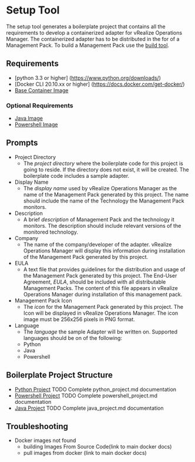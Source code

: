 # Setup Tool
The setup tool generates a boilerplate project that contains all the requirements to develop a containerized adapter for vRealize Operations Manager. The containerized adapter has to be distributed in the for of a Management Pack. To build a Management Pack use the [build tool](../build/README.md).

## Requirements
- [python 3.3 or higher] (https://www.python.org/downloads/)
- [Docker CLI 20.10.xx or higher] (https://docs.docker.com/get-docker/)
- [Base Container Image](https://harbor-repo.vmware.com/harbor/projects/1067689/repositories/vrops-adapter-open-sdk-server)

### Optional Requirements
- [Java Image](https://harbor-repo.vmware.com/harbor/projects/1067689/repositories/vrops-adapter-open-sdk-server/artifacts/sha256:1520f9a97fa32b34ccce6d9ad03cf4853edb8ec8b54d388a97f75197488e5b8f)
- [Powershell Image](https://harbor-repo.vmware.com/harbor/projects/1067689/repositories/vrops-adapter-open-sdk-server/artifacts/sha256:7290c2d23242620641cb162378e641f23d096b0d3339b466980f64217237b9b5)

## Prompts
- Project Directory
   - The _project directory_ where the boilerplate code for this project is going to reside. If the directory does not exist, it will be created. The boilerplate code includes a sample adapter.
- Display Name
   - The _display name_ used by vRealize Operations Manager as the name of the Management Pack generated by this project. The name should include the name of the Technology the Management Pack monitors.
- Description
   - A brief _description_ of Management Pack and the technology it monitors. The description should include relevant versions of the monitored technology.
- Company
   - The name of the company/developer of the adapter. vRealize Operations Manager will display this information during installation of the  Management Pack generated by this project.
- EULA
   - A text file that provides guidelines for the distribution and usage of the Management Pack generated by this project. The End-User Agreement, _EULA_, should be included with all distributable Management Packs. The content of this file appears in vRealize Operations Manager during installation of this management pack.
- Management Pack Icon
   - The _icon_ for the Management Pack generated by this project. The Icon will be displayed in vRealize Operations Manager. The icon image must be 256x256 pixels in PNG format.
- Language
   - The _language_ the sample Adapter will be written on. Supported languages should be on of the following:
	- Python
	- Java
	- Powershell

## Boilerplate Project Structure
- [Python Project](python_project.md) TODO Complete python_project.md documentation
- [Powershell Project](powershell_project.md) TODO Complete powershell_project.md documentation
- [Java Project](java_project.md) TODO Complete java_project.md documentation

## Troubleshooting

- Docker images not found
   - building Images From Source Code(link to main docker docs)
   - pull images from docker (link to main docker docs)
